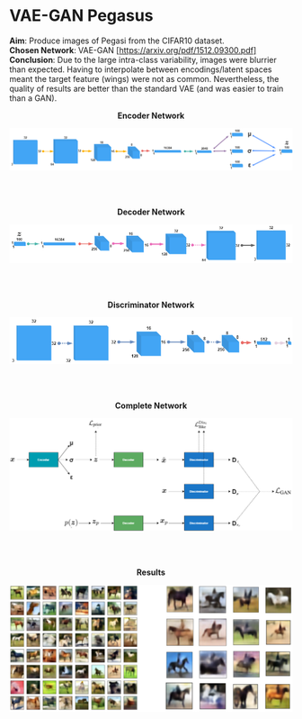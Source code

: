 # VAE-GAN Pegasus

**Aim**: Produce images of Pegasi from the CIFAR10 dataset.  
**Chosen Network**: VAE-GAN  [https://arxiv.org/pdf/1512.09300.pdf]  
**Conclusion**: Due to the large intra-class variability, images were blurrier than expected. Having to interpolate between encodings/latent spaces meant the target feature (wings) were not as common. Nevertheless, the quality of results are better than the standard VAE (and was easier to train than a GAN).    

<p align="center">
  <b>Encoder Network</b>
</p>

![Encoder](/Encoder.png)

<br><br>

<p align="center">
  <b>Decoder Network</b>
</p>

![Decoder](/Decoder.png)

<br><br>

<p align="center">
  <b>Discriminator Network</b>
</p>

![Discriminator](/Discriminator.png)

<br><br>

<p align="center">
  <b>Complete Network</b>
</p>

![Network](/Network.png)

<br><br>

<p align="center">
  <b>Results</b>
</p>

![Results](/Batch.png)


